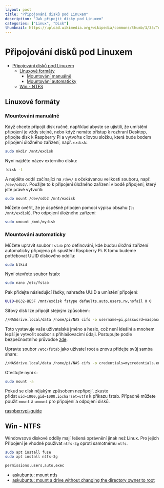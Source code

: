 ```yaml
---
layout: post
title: "Připojování disků pod Linuxem"
description: "Jak připojit disky pod Linuxem"
categories: ["Linux", "Disk"]
thumbnail: https://upload.wikimedia.org/wikipedia/commons/thumb/3/35/Tux.svg/506px-Tux.svg.png
---
```


# Připojování disků pod Linuxem
- [Připojování disků pod Linuxem](#připojování-disků-pod-linuxem)
  - [Linuxové formáty](#linuxové-formáty)
    - [Mountování manuálně](#mountování-manuálně)
    - [Mountování automaticky](#mountování-automaticky)
  - [Win - NTFS](#win---ntfs)


## Linuxové formáty
### Mountování manuálně

Když chcete připojit disk ručně, například abyste se ujistili, že umístění připojení je vždy stejné, nebo když nemáte přístup k rozhraní Desktop, připojte disk k Raspberry Pi a vytvořte cílovou složku, která bude bodem připojení úložného zařízení, např. `exdisk`:

```bash
sudo mkdir /mnt/exdisk
```

Nyní najděte název externího disku:

```bash
fdisk -l
```

A najděte oddíl začínající na `/dev/` s očekávanou velikostí souboru, např. `/dev/sdb2/`. Použijte to k připojení úložného zařízení v bodě připojení, který jste právě vytvořili:

```bash
sudo mount /dev/sdb2 /mnt/exdisk
```

Můžete ověřit, že je úspěšně připojen pomocí výpisu obsahu (`ls /mnt/exdisk`). Pro odpojení úložného zařízení:

```bash
sudo umount /mnt/mydisk
```

### Mountování automaticky

Můžete upravit soubor `fstab` pro definování, kde budou úložná zařízení automaticky připojena při spuštění Raspberry Pi. K tomu budeme potřebovat UUID diskového oddílu:

```bash
sudo blkid
```

Nyní otevřete soubor fstab:

```bash
sudo nano /etc/fstab
```

Pak přidejte následující řádky, nahraďte UUID a umístění připojení:

```bash
UUID=D632-BE5F /mnt/exdisk fstype defaults,auto,users,rw,nofail 0 0
```

Síťový disk lze připojit stejným způsobem:
```Bash
//NASdrive.local/data /home/pi/NAS cifs -o username=pi,password=naspassword 0 0
```

Toto vystavuje vaše uživatelské jméno a heslo, což není ideální a mnohem lepší je vytvořit soubor s přihlašovacími údaji. Postupujte podle bezpečnostního průvodce [zde](https://raspberrypi-guide.github.io/networking/raspberry-pi-security.html).

Upravte soubor `/etc/fstab` jako uživatel root a znovu přidejte svůj samba share:

``` Bash
//NASdrive.local/data /home/pi/NAS cifs -o credentials=mycredentials.env 0 0
```

Otestujte nyní s:

``` Bash
sudo mount -a
```

Pokud se disk nějakým způsobem nepřipojí, zkuste přidat `uid=1000,gid=1000,iocharset=utf8` k příkazu fstab. Případně můžete použít `mount` a `umount` pro připojení a odpojení disků. 

[raspberrypi-guide](https://raspberrypi-guide.github.io/filesharing/filesharing-raspberry-pi.html)

## Win - NTFS
Windowsové diskové oddíly mají řešená oprávnění jinak než Linux. Pro jejich Připojení je vhodné používat `ntfs-3g` oproti samotnému `ntfs`.

``` Bash
sudo apt install fuse
sudo apt install ntfs-3g
```

```bash
permissions,users,auto,exec
```

- [askubuntu: mount ntfs](https://askubuntu.com/questions/92863/mount-ntfs-partition-at-startup-with-non-root-user-as-owner)
- [askubuntu: mount a drive without changing the directory owner to root](https://askubuntu.com/questions/1374799/is-it-possible-to-mount-a-drive-without-changing-the-directory-owner-to-root)
